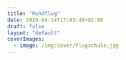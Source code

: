 ```yaml
---
title: "Rundflug"
date: 2019-04-14T17:03:48+02:00
draft: false
layout: "default"
coverImages:
  - image: /img/cover/flugschule.jpg
---
```

